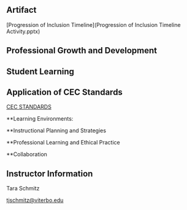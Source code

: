 ## Artifact
[Progression of Inclusion Timeline](Progression of Inclusion Timeline Activity.pptx) 

## Professional Growth and Development

## Student Learning

## Application of CEC Standards
[CEC STANDARDS](standards.md)

**Learning Environments:

**Instructional Planning and Strategies

**Professional Learning and Ethical Practice

**Collaboration

## Instructor Information

Tara Schmitz

[tjschmitz@viterbo.edu](tjschmitz@viterbo.edu)
